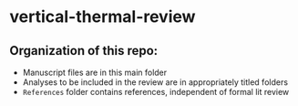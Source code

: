 # vertical-thermal-review

## Organization of this repo:

- Manuscript files are in this main folder
- Analyses to be included in the review are in appropriately titled folders
- `References` folder contains references, independent of formal lit review
